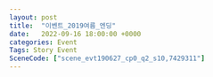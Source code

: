 ```yaml
---
layout: post
title:  "이벤트_2019여름_엔딩"
date:   2022-09-16 18:00:00 +0000
categories: Event
Tags: Story Event
SceneCode: ["scene_evt190627_cp0_q2_s10,7429311"]
---
```

